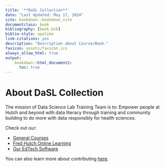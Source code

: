 ```yaml
---
title: '**DaSL Collection**'
date: "Last Updated: May 17, 2024"
site: bookdown::bookdown_site
documentclass: book
bibliography: [book.bib]
biblio-style: apalike
link-citations: yes
description: "Description about Course/Book."
favicon: assets/favicon.ico
always_allow_html: true
output:
    bookdown::html_document2:
      toc: true
---
```


# About DaSL Collection

The mission of Data Science Lab Training Team is to:
Empower people at Hutch and beyond with data literacy through training and community building to do more with data responsibly for health sciences.

Check out our:

- [General Courses](https://hutchdatascience.org/DaSL_Collection/general-courses.html)
- [Fred Hutch Online Learning](https://hutchdatascience.org/DaSL_Collection/fred-hutch-online-learning.html)
- [Our EdTech Software](https://hutchdatascience.org/DaSL_Collection/edtech-software.html)

You can also learn more about contributing [here](https://hutchdatascience.org/DaSL_Collection/faq.html).


